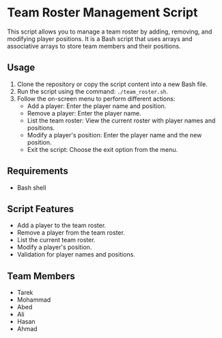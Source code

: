 # Team Roster Management Script

This script allows you to manage a team roster by adding, removing, and modifying player positions. It is a Bash script that uses arrays and associative arrays to store team members and their positions.

## Usage

1. Clone the repository or copy the script content into a new Bash file.
2. Run the script using the command: `./team_roster.sh`.
3. Follow the on-screen menu to perform different actions:
   - Add a player: Enter the player name and position.
   - Remove a player: Enter the player name.
   - List the team roster: View the current roster with player names and positions.
   - Modify a player's position: Enter the player name and the new position.
   - Exit the script: Choose the exit option from the menu.

## Requirements

- Bash shell

## Script Features

- Add a player to the team roster.
- Remove a player from the team roster.
- List the current team roster.
- Modify a player's position.
- Validation for player names and positions.

## Team Members

- Tarek
- Mohammad
- Abed
- Ali
- Hasan
- Ahmad
